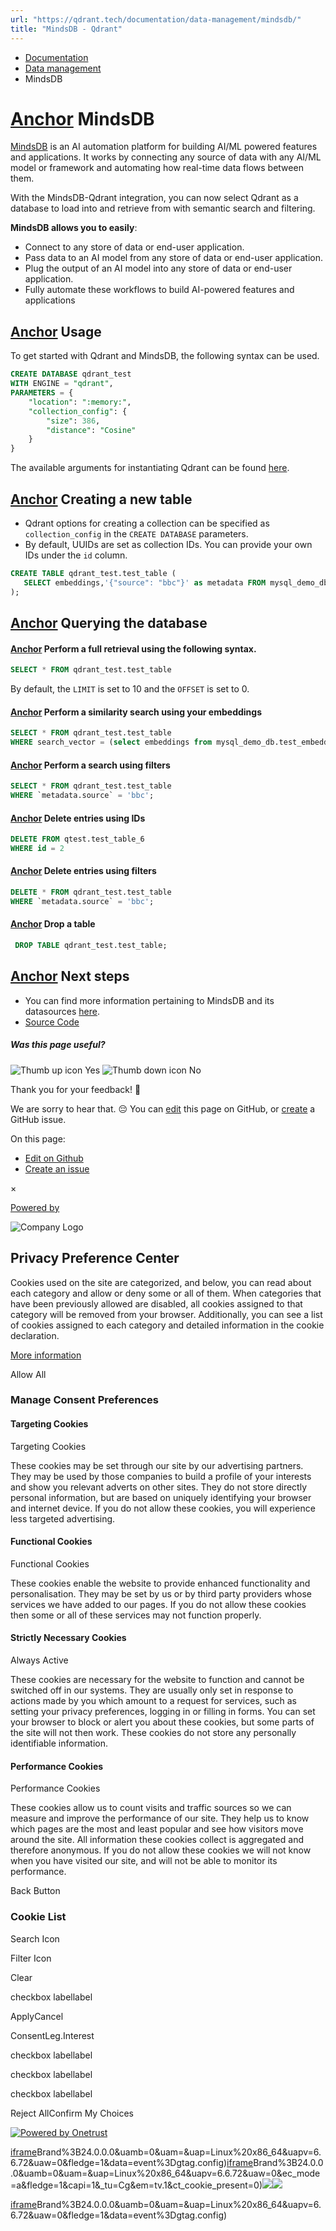 ```yaml
---
url: "https://qdrant.tech/documentation/data-management/mindsdb/"
title: "MindsDB - Qdrant"
---
```


- [Documentation](https://qdrant.tech/documentation/)
- [Data management](https://qdrant.tech/documentation/data-management/)
- MindsDB

# [Anchor](https://qdrant.tech/documentation/data-management/mindsdb/\#mindsdb) MindsDB

[MindsDB](https://mindsdb.com/) is an AI automation platform for building AI/ML powered features and applications. It works by connecting any source of data with any AI/ML model or framework and automating how real-time data flows between them.

With the MindsDB-Qdrant integration, you can now select Qdrant as a database to load into and retrieve from with semantic search and filtering.

**MindsDB allows you to easily**:

- Connect to any store of data or end-user application.
- Pass data to an AI model from any store of data or end-user application.
- Plug the output of an AI model into any store of data or end-user application.
- Fully automate these workflows to build AI-powered features and applications

## [Anchor](https://qdrant.tech/documentation/data-management/mindsdb/\#usage) Usage

To get started with Qdrant and MindsDB, the following syntax can be used.

```sql
CREATE DATABASE qdrant_test
WITH ENGINE = "qdrant",
PARAMETERS = {
    "location": ":memory:",
    "collection_config": {
        "size": 386,
        "distance": "Cosine"
    }
}

```

The available arguments for instantiating Qdrant can be found [here](https://github.com/mindsdb/mindsdb/blob/23a509cb26bacae9cc22475497b8644e3f3e23c3/mindsdb/integrations/handlers/qdrant_handler/qdrant_handler.py#L408-L468).

## [Anchor](https://qdrant.tech/documentation/data-management/mindsdb/\#creating-a-new-table) Creating a new table

- Qdrant options for creating a collection can be specified as `collection_config` in the `CREATE DATABASE` parameters.
- By default, UUIDs are set as collection IDs. You can provide your own IDs under the `id` column.

```sql
CREATE TABLE qdrant_test.test_table (
   SELECT embeddings,'{"source": "bbc"}' as metadata FROM mysql_demo_db.test_embeddings
);

```

## [Anchor](https://qdrant.tech/documentation/data-management/mindsdb/\#querying-the-database) Querying the database

#### [Anchor](https://qdrant.tech/documentation/data-management/mindsdb/\#perform-a-full-retrieval-using-the-following-syntax) Perform a full retrieval using the following syntax.

```sql
SELECT * FROM qdrant_test.test_table

```

By default, the `LIMIT` is set to 10 and the `OFFSET` is set to 0.

#### [Anchor](https://qdrant.tech/documentation/data-management/mindsdb/\#perform-a-similarity-search-using-your-embeddings) Perform a similarity search using your embeddings

```sql
SELECT * FROM qdrant_test.test_table
WHERE search_vector = (select embeddings from mysql_demo_db.test_embeddings limit 1)

```

#### [Anchor](https://qdrant.tech/documentation/data-management/mindsdb/\#perform-a-search-using-filters) Perform a search using filters

```sql
SELECT * FROM qdrant_test.test_table
WHERE `metadata.source` = 'bbc';

```

#### [Anchor](https://qdrant.tech/documentation/data-management/mindsdb/\#delete-entries-using-ids) Delete entries using IDs

```sql
DELETE FROM qtest.test_table_6
WHERE id = 2

```

#### [Anchor](https://qdrant.tech/documentation/data-management/mindsdb/\#delete-entries-using-filters) Delete entries using filters

```sql
DELETE * FROM qdrant_test.test_table
WHERE `metadata.source` = 'bbc';

```

#### [Anchor](https://qdrant.tech/documentation/data-management/mindsdb/\#drop-a-table) Drop a table

```sql
 DROP TABLE qdrant_test.test_table;

```

## [Anchor](https://qdrant.tech/documentation/data-management/mindsdb/\#next-steps) Next steps

- You can find more information pertaining to MindsDB and its datasources [here](https://docs.mindsdb.com/).
- [Source Code](https://github.com/mindsdb/mindsdb/tree/main/mindsdb/integrations/handlers/qdrant_handler)

##### Was this page useful?

![Thumb up icon](https://qdrant.tech/icons/outline/thumb-up.svg)
Yes
![Thumb down icon](https://qdrant.tech/icons/outline/thumb-down.svg)
No

Thank you for your feedback! 🙏

We are sorry to hear that. 😔 You can [edit](https://qdrant.tech/github.com/qdrant/landing_page/tree/master/qdrant-landing/content/documentation/data-management/mindsdb.md) this page on GitHub, or [create](https://github.com/qdrant/landing_page/issues/new/choose) a GitHub issue.

On this page:

- [Edit on Github](https://github.com/qdrant/landing_page/tree/master/qdrant-landing/content/documentation/data-management/mindsdb.md)
- [Create an issue](https://github.com/qdrant/landing_page/issues/new/choose)

×

[Powered by](https://qdrant.tech/)

![Company Logo](https://cdn.cookielaw.org/logos/static/ot_company_logo.png)

## Privacy Preference Center

Cookies used on the site are categorized, and below, you can read about each category and allow or deny some or all of them. When categories that have been previously allowed are disabled, all cookies assigned to that category will be removed from your browser.
Additionally, you can see a list of cookies assigned to each category and detailed information in the cookie declaration.


[More information](https://qdrant.tech/legal/privacy-policy/#cookies-and-web-beacons)

Allow All

### Manage Consent Preferences

#### Targeting Cookies

Targeting Cookies

These cookies may be set through our site by our advertising partners. They may be used by those companies to build a profile of your interests and show you relevant adverts on other sites. They do not store directly personal information, but are based on uniquely identifying your browser and internet device. If you do not allow these cookies, you will experience less targeted advertising.

#### Functional Cookies

Functional Cookies

These cookies enable the website to provide enhanced functionality and personalisation. They may be set by us or by third party providers whose services we have added to our pages. If you do not allow these cookies then some or all of these services may not function properly.

#### Strictly Necessary Cookies

Always Active

These cookies are necessary for the website to function and cannot be switched off in our systems. They are usually only set in response to actions made by you which amount to a request for services, such as setting your privacy preferences, logging in or filling in forms. You can set your browser to block or alert you about these cookies, but some parts of the site will not then work. These cookies do not store any personally identifiable information.

#### Performance Cookies

Performance Cookies

These cookies allow us to count visits and traffic sources so we can measure and improve the performance of our site. They help us to know which pages are the most and least popular and see how visitors move around the site. All information these cookies collect is aggregated and therefore anonymous. If you do not allow these cookies we will not know when you have visited our site, and will not be able to monitor its performance.

Back Button

### Cookie List

Search Icon

Filter Icon

Clear

checkbox labellabel

ApplyCancel

ConsentLeg.Interest

checkbox labellabel

checkbox labellabel

checkbox labellabel

Reject AllConfirm My Choices

[![Powered by Onetrust](https://cdn.cookielaw.org/logos/static/powered_by_logo.svg)](https://www.onetrust.com/products/cookie-consent/)

[iframe](https://td.doubleclick.net/td/rul/10862264272?random=1748574429569&cv=11&fst=1748574429569&fmt=3&bg=ffffff&guid=ON&async=1&gtm=45be55s2v9117590405z8898302740za200zb898302740&gcd=13l3l3l3l1l1&dma=0&tag_exp=101509157~103116026~103130498~103130500~103200004~103233427~103252644~103252646~103351866~103351868~104481633~104481635~104559073~104559075&ptag_exp=101509157~103116026~103130498~103130500~103200004~103211513~103233427~103252644~103252646~103351866~103351868~104481633~104481635~104559073~104559075&u_w=1280&u_h=1024&url=https%3A%2F%2Fqdrant.tech%2Fdocumentation%2Fdata-management%2Fmindsdb%2F&hn=www.googleadservices.com&frm=0&tiba=MindsDB%20-%20Qdrant&npa=0&pscdl=noapi&auid=1626767074.1748574429&uaa=x86&uab=64&uafvl=Google%2520Chrome%3B137.0.7151.55%7CChromium%3B137.0.7151.55%7CNot%252FA)Brand%3B24.0.0.0&uamb=0&uam=&uap=Linux%20x86_64&uapv=6.6.72&uaw=0&fledge=1&data=event%3Dgtag.config)[iframe](https://td.doubleclick.net/td/rul/10862264272?random=1748574429514&cv=11&fst=1748574429514&fmt=3&bg=ffffff&guid=ON&async=1&gcl_ctr=1&gtm=45be55s2v9117590405z8898302740za200zb898302740&gcd=13l3l3l3l1l1&dma=0&tag_exp=101509157~103116026~103130498~103130500~103200004~103233427~103252644~103252646~103351866~103351868~104481633~104481635~104559073~104559075&ptag_exp=101509157~103116026~103130498~103130500~103200004~103211513~103233427~103252644~103252646~103351866~103351868~104481633~104481635~104559073~104559075&u_w=1280&u_h=1024&url=https%3A%2F%2Fqdrant.tech%2Fdocumentation%2Fdata-management%2Fmindsdb%2F&label=_FJrCMev-7EDEND_w7so&hn=www.googleadservices.com&frm=0&tiba=MindsDB%20-%20Qdrant&value=0&bttype=purchase&npa=0&pscdl=noapi&auid=1626767074.1748574429&uaa=x86&uab=64&uafvl=Google%2520Chrome%3B137.0.7151.55%7CChromium%3B137.0.7151.55%7CNot%252FA)Brand%3B24.0.0.0&uamb=0&uam=&uap=Linux%20x86_64&uapv=6.6.72&uaw=0&ec_mode=a&fledge=1&capi=1&_tu=Cg&em=tv.1&ct_cookie_present=0)![](https://t.co/1/i/adsct?bci=4&dv=America%2FAdak%26en-US%2Cen%26Google%20Inc.%26Linux%20x86_64%26255%261280%261024%264%2624%261280%261024%260%26na&eci=3&event=%7B%7D&event_id=31844b13-8c3b-4322-997d-bde82d5eec3a&integration=advertiser&p_id=Twitter&p_user_id=0&pl_id=a50190ac-0299-426c-8a91-15ed3a341b03&tw_document_href=https%3A%2F%2Fqdrant.tech%2Fdocumentation%2Fdata-management%2Fmindsdb%2F&tw_iframe_status=0&txn_id=o81g6&type=javascript&version=2.3.33)![](https://analytics.twitter.com/1/i/adsct?bci=4&dv=America%2FAdak%26en-US%2Cen%26Google%20Inc.%26Linux%20x86_64%26255%261280%261024%264%2624%261280%261024%260%26na&eci=3&event=%7B%7D&event_id=31844b13-8c3b-4322-997d-bde82d5eec3a&integration=advertiser&p_id=Twitter&p_user_id=0&pl_id=a50190ac-0299-426c-8a91-15ed3a341b03&tw_document_href=https%3A%2F%2Fqdrant.tech%2Fdocumentation%2Fdata-management%2Fmindsdb%2F&tw_iframe_status=0&txn_id=o81g6&type=javascript&version=2.3.33)

[iframe](https://td.doubleclick.net/td/rul/10862264272?random=1748574431040&cv=11&fst=1748574431040&fmt=3&bg=ffffff&guid=ON&async=1&gtm=45be55s2v9117590405za200zb898302740&gcd=13l3l3l3l1l1&dma=0&tag_exp=101509157~103116026~103130498~103130500~103200004~103233427~103252644~103252646~103351866~103351868~104481633~104481635~104559073~104559075&ptag_exp=101509157~103116026~103130498~103130500~103200004~103211513~103233427~103252644~103252646~103351866~103351868~104481633~104481635~104559073~104559075&u_w=1280&u_h=1024&url=https%3A%2F%2Fqdrant.tech%2Fdocumentation%2Fdata-management%2Fmindsdb%2F&hn=www.googleadservices.com&frm=0&tiba=MindsDB%20-%20Qdrant&did=dZTQ1Zm&gdid=dZTQ1Zm&npa=0&pscdl=noapi&auid=1626767074.1748574429&uaa=x86&uab=64&uafvl=Google%2520Chrome%3B137.0.7151.55%7CChromium%3B137.0.7151.55%7CNot%252FA)Brand%3B24.0.0.0&uamb=0&uam=&uap=Linux%20x86_64&uapv=6.6.72&uaw=0&fledge=1&data=event%3Dgtag.config)